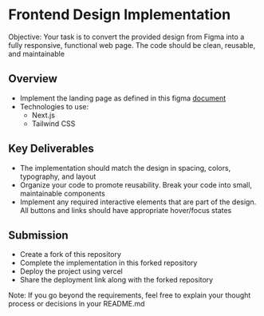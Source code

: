 # Frontend Design Implementation

Objective: Your task is to convert the provided design from Figma into a fully responsive, functional web page. The code should be clean, reusable, and maintainable

## Overview

* Implement the landing page as defined in this figma [document](https://www.figma.com/design/lsnZMyv1UXcZlrtoKVEWEj/Take-Home-Assignment?node-id=0-1&node-type=canvas&t=IdrxUalY6Qbhb75m-0)
* Technologies to use:
  * Next.js
  * Tailwind CSS
 
## Key Deliverables

* The implementation should match the design in spacing, colors, typography, and layout
* Organize your code to promote reusability. Break your code into small, maintainable components
* Implement any required interactive elements that are part of the design. All buttons and links should have appropriate hover/focus states


## Submission

* Create a fork of this repository
* Complete the implementation in this forked repository
* Deploy the project using vercel
* Share the deployment link along with the forked repository

Note: If you go beyond the requirements, feel free to explain your thought process or decisions in your README.md
